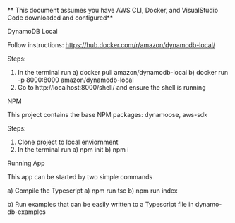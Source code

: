 ** This document assumes you have AWS CLI, Docker, and VisualStudio Code downloaded and configured**

DynamoDB Local 

Follow instructions: https://hub.docker.com/r/amazon/dynamodb-local/ 

Steps: 

1) In the terminal run 
    a) docker pull amazon/dynamodb-local
    b) docker run -p 8000:8000 amazon/dynamodb-local
2) Go to http://localhost:8000/shell/ and ensure the shell is running 

NPM 

This project contains the base NPM packages: dynamoose, aws-sdk

Steps: 

1) Clone project to local enviornment 
2) In the terminal run 
    a) npm init 
    b) npm i 

Running App

This app can be started by two simple commands

a) Compile the Typescript 
    a) npm run tsc
    b) npm run index

b) Run examples that can be easily written to a Typescript file in dynamo-db-examples




